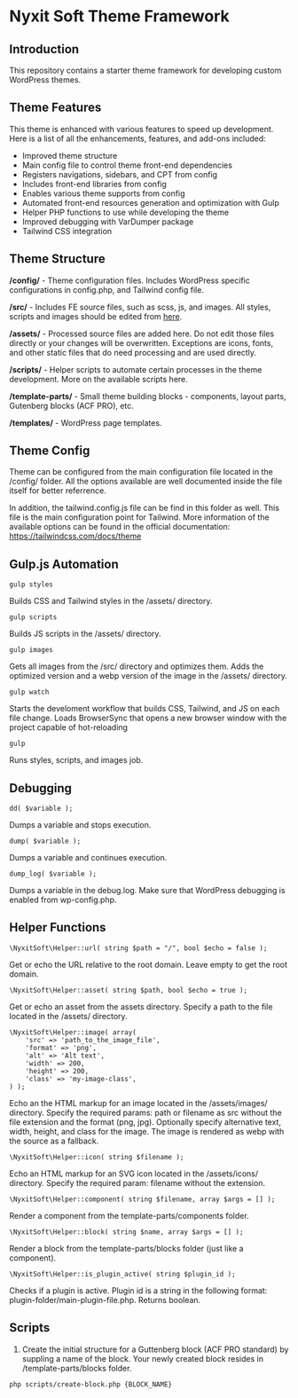 # Nyxit Soft Theme Framework

## Introduction

This repository contains a starter theme framework for developing custom WordPress themes.

## Theme Features

This theme is enhanced with various features to speed up development. Here is a list of all the enhancements, features, and add-ons included:

- Improved theme structure
- Main config file to control theme front-end dependencies
- Registers navigations, sidebars, and CPT from config
- Includes front-end libraries from config
- Enables various theme supports from config
- Automated front-end resources generation and optimization with Gulp
- Helper PHP functions to use while developing the theme
- Improved debugging with VarDumper package
- Tailwind CSS integration

## Theme Structure

**/config/** - Theme configuration files. Includes WordPress specific configurations in config.php, and Tailwind config file.

**/src/** - Includes FE source files, such as scss, js, and images. All styles, scripts and images should be edited from [here](#scripts).

**/assets/** - Processed source files are added here. Do not edit those files directly or your changes will be overwritten. Exceptions are icons, fonts, and other static files that do need processing and are used directly.

**/scripts/** - Helper scripts to automate certain processes in the theme development. More on the available scripts here.

**/template-parts/** - Small theme building blocks - components, layout parts, Gutenberg blocks (ACF PRO), etc.

**/templates/** - WordPress page templates.

## Theme Config

Theme can be configured from the main configuration file located in the /config/ folder. All the options available are well documented inside the file itself for better referrence.

In addition, the tailwind.config.js file can be find in this folder as well. This file is the main configuration point for Tailwind. More information of the available options can be found in the official documentation: https://tailwindcss.com/docs/theme

## Gulp.js Automation

`gulp styles`

Builds CSS and Tailwind styles in the /assets/ directory.

`gulp scripts`

Builds JS scripts in the /assets/ directory.

`gulp images`

Gets all images from the /src/ directory and optimizes them. Adds the optimized version and a webp version of the image in the /assets/ directory.

`gulp watch`

Starts the develoment workflow that builds CSS, Tailwind, and JS on each file change. Loads BrowserSync that opens a new browser window with the project capable of hot-reloading

`gulp`

Runs styles, scripts, and images job.

## Debugging

`dd( $variable );`

Dumps a variable and stops execution.

`dump( $variable );`

Dumps a variable and continues execution.

`dump_log( $variable );`

Dumps a variable in the debug.log. Make sure that WordPress debugging is enabled from wp-config.php.

## Helper Functions

`\NyxitSoft\Helper::url( string $path = "/", bool $echo = false );`

Get or echo the URL relative to the root domain. Leave empty to get the root domain.

`\NyxitSoft\Helper::asset( string $path, bool $echo = true );`

Get or echo an asset from the assets directory. Specify a path to the file located in the /assets/ directory.

```
\NyxitSoft\Helper::image( array(
    'src' => 'path_to_the_image_file',
    'format' => 'png',
    'alt' => 'Alt text',
    'width' => 200,
    'height' => 200,
    'class' => 'my-image-class',
) );
```

Echo an the HTML markup for an image located in the /assets/images/ directory. Specify the required params: path or filename as src without the file extension and the format (png, jpg). Optionally specify alternative text, width, height, and class for the image. The image is rendered as webp with the source as a fallback.

`\NyxitSoft\Helper::icon( string $filename );`

Echo an HTML markup for an SVG icon located in the /assets/icons/ directory. Specify the required param: filename without the extension.

`\NyxitSoft\Helper::component( string $filename, array $args = [] );`

Render a component from the template-parts/components folder.

`\NyxitSoft\Helper::block( string $name, array $args = [] );`

Render a block from the template-parts/blocks folder (just like a component).

`\NyxitSoft\Helper::is_plugin_active( string $plugin_id );`

Checks if a plugin is active. Plugin id is a string in the following format: plugin-folder/main-plugin-file.php. Returns boolean.

## <a name="scripts"></a>Scripts

1. Create the initial structure for a Guttenberg block (ACF PRO standard) by suppling a name of the block. Your newly created block resides in /template-parts/blocks folder.

`php scripts/create-block.php {BLOCK_NAME}`
